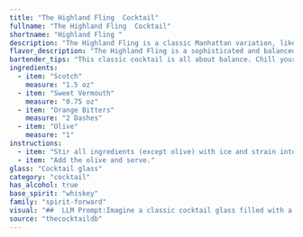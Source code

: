```yaml
---
title: "The Highland Fling  Cocktail"
fullname: "The Highland Fling  Cocktail"
shortname: "Highland Fling "
description: "The Highland Fling is a classic Manhattan variation, likely born in the early 20th century. Its scotch base and orange bitters add a smoky, citrusy twist to the traditional sweet vermouth and bitters combination, perfect for a sophisticated yet approachable cocktail. "
flavor_description: "The Highland Fling is a sophisticated and balanced cocktail. The Scotch provides a robust, smoky base, while the sweet vermouth adds a touch of richness and sweetness. The orange bitters contribute a subtle citrus note, and the olive offers a salty and briny counterpoint.  The result is a complex and intriguing drink that is both refreshing and satisfying. "
bartender_tips: "This classic cocktail is all about balance. Chill your glass beforehand. Use good quality Scotch and vermouth.  A dash of orange bitters elevates the flavor, but don't overdo it. Stir with ice, not shake, to avoid dilution. Garnish with an olive or a twist of orange peel.  Remember, a good Highland Fling should be both refreshing and complex. "
ingredients:
  - item: "Scotch"
    measure: "1.5 oz"
  - item: "Sweet Vermouth"
    measure: "0.75 oz"
  - item: "Orange Bitters"
    measure: "2 Dashes"
  - item: "Olive"
    measure: "1"
instructions:
  - item: "Stir all ingredients (except olive) with ice and strain into a cocktail glass."
  - item: "Add the olive and serve."
glass: "Cocktail glass"
category: "cocktail"
has_alcohol: true
base_spirit: "whiskey"
family: "spirit-forward"
visual: "##  LLM Prompt:Imagine a classic cocktail glass filled with a deep amber liquid, the color of a sun-kissed Highland glen. The surface is adorned with a delicate film of orange oil, reminiscent of the citrus groves of the Mediterranean. Nestled within the depths of the drink rests a single, plump olive, its briny green hue a sharp contrast to the warm tones of the cocktail. **Describe this image in detail, focusing on:*** The **color** of the liquid and the **texture** of the surface.* The **shape** of the glass and the **placement** of the olive.* The **overall impression** the cocktail gives, evoking feelings of sophistication, warmth, and tradition. **Bonus:** Include a line or two about the **aroma** of the cocktail, hinting at the smoky notes of the Scotch, the herbal sweetness of the Vermouth, and the bitter citrus of the orange bitters. "
source: "thecocktaildb"
---
```


